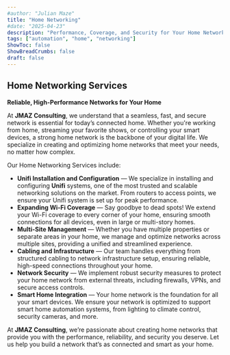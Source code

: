 ```yaml
---
#author: "Julian Maze"
title: "Home Networking"
#date: "2025-04-23"
description: "Performance, Coverage, and Security for Your Home Network"
tags: ["automation", "home", "networking"]
ShowToc: false
ShowBreadCrumbs: false
draft: false
---
```


## Home Networking Services

**Reliable, High-Performance Networks for Your Home**

At **JMAZ Consulting**, we understand that a seamless, fast, and secure network is essential for today’s connected home. Whether you're working from home, streaming your favorite shows, or controlling your smart devices, a strong home network is the backbone of your digital life. We specialize in creating and optimizing home networks that meet your needs, no matter how complex.

Our Home Networking Services include:

- **Unifi Installation and Configuration** — We specialize in installing and configuring **Unifi** systems, one of the most trusted and scalable networking solutions on the market. From routers to access points, we ensure your Unifi system is set up for peak performance.
- **Expanding Wi-Fi Coverage** — Say goodbye to dead spots! We extend your Wi-Fi coverage to every corner of your home, ensuring smooth connections for all devices, even in large or multi-story homes.
- **Multi-Site Management** — Whether you have multiple properties or separate areas in your home, we manage and optimize networks across multiple sites, providing a unified and streamlined experience.
- **Cabling and Infrastructure** — Our team handles everything from structured cabling to network infrastructure setup, ensuring reliable, high-speed connections throughout your home.
- **Network Security** — We implement robust security measures to protect your home network from external threats, including firewalls, VPNs, and secure access controls.
- **Smart Home Integration** — Your home network is the foundation for all your smart devices. We ensure your network is optimized to support smart home automation systems, from lighting to climate control, security cameras, and more.

At **JMAZ Consulting**, we’re passionate about creating home networks that provide you with the performance, reliability, and security you deserve. Let us help you build a network that’s as connected and smart as your home.
